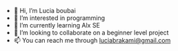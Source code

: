 - 👋 Hi, I’m Lucia boubai
- 👀 I’m interested in programming
- 🌱 I’m currently learning Alx SE
- 💞️ I’m looking to collaborate on a beginner level project
- 📫 You can reach me through luciabrakami@gmail.com

<!---
Luciaboubai/Luciaboubai is a ✨ special ✨ repository because its `README.md` (this file) appears on your GitHub profile.
You can click the Preview link to take a look at your changes.
--->
